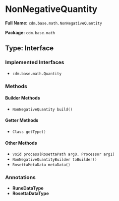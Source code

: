 # NonNegativeQuantity

**Full Name:** `cdm.base.math.NonNegativeQuantity`

**Package:** `cdm.base.math`

## Type: Interface

### Implemented Interfaces

- `cdm.base.math.Quantity`

### Methods

#### Builder Methods

- `NonNegativeQuantity build()`

#### Getter Methods

- `Class getType()`

#### Other Methods

- `void process(RosettaPath arg0, Processor arg1)`
- `NonNegativeQuantityBuilder toBuilder()`
- `RosettaMetaData metaData()`

### Annotations

- **RuneDataType**
- **RosettaDataType**

